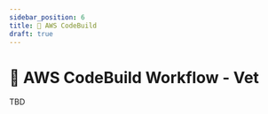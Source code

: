 ```yaml
---
sidebar_position: 6
title: 🔁 AWS CodeBuild
draft: true
---
```


# 🔁 AWS CodeBuild Workflow - Vet

TBD
